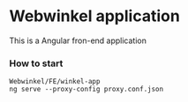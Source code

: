 # Webwinkel application
This is a Angular fron-end application
### How to start
```
Webwinkel/FE/winkel-app
ng serve --proxy-config proxy.conf.json
```

